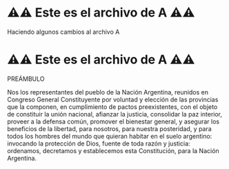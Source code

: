 # ⚠️⚠️ Este es el archivo de **A** ⚠️⚠️

Haciendo algunos cambios al archivo A

# ⚠️⚠️ Este es el archivo de **A** ⚠️⚠️

PREÁMBULO

Nos los representantes del pueblo de la Nación Argentina, reunidos en Congreso General Constituyente 
por voluntad y elección de las provincias que la componen, en cumplimiento de pactos preexistentes, 
con el objeto de constituir la unión nacional, afianzar la justicia, consolidar la paz interior, proveer 
a la defensa común, promover el bienestar general, y asegurar los beneficios de la libertad, para nosotros, 
para nuestra posteridad, y para todos los hombres del mundo que quieran habitar en el suelo argentino: 
invocando la protección de Dios, fuente de toda razón y justicia: ordenamos, decretamos y establecemos 
esta Constitución, para la Nación Argentina.

